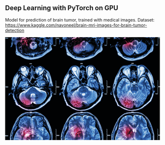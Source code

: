 ## Deep Learning with PyTorch on GPU

Model for prediction of brain tumor, trained with medical images. 
Dataset: https://www.kaggle.com/navoneel/brain-mri-images-for-brain-tumor-detection

![Brain tumor scan](Brain_600.png)

